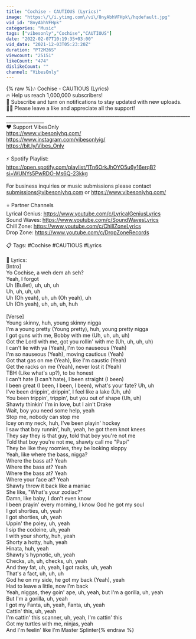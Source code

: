 ```yaml
---
title: "Cochise - CAUTIOUS (Lyrics)"
image: "https:\/\/i.ytimg.com\/vi\/8nyAbhVFHpk\/hqdefault.jpg"
vid_id: "8nyAbhVFHpk"
categories: "Music"
tags: ["vibesonly","Cochise","CAUTIOUS"]
date: "2022-02-07T10:19:35+03:00"
vid_date: "2021-12-03T05:23:20Z"
duration: "PT2M26S"
viewcount: "25151"
likeCount: "474"
dislikeCount: ""
channel: "VibesOnly"
---
```

{% raw %}🎶 Cochise - CAUTIOUS (Lyrics)<br />🔥 Help us reach 1,000,000 subscribers!<br />🔔 Subscribe and turn on notifications to stay updated with new uploads.<br />👍🏽 Please leave a like and appreciate all the support!<br />______________________________________________________________________________________________<br />❤️ Support VibesOnly<br /><a rel="nofollow" target="blank" href="https://www.vibesonlyhq.com/">https://www.vibesonlyhq.com/</a><br /><a rel="nofollow" target="blank" href="https://www.instagram.com/vibesonlyig/">https://www.instagram.com/vibesonlyig/</a><br /><a rel="nofollow" target="blank" href="https://bit.ly/Vibes_Only">https://bit.ly/Vibes_Only</a><br /><br />⚡ Spotify Playlist:<br /><a rel="nofollow" target="blank" href="https://open.spotify.com/playlist/1Tn6OrkJhOYO5u6y16erqB?si=WUNYs5PwRDO-Ms6Q-23kkg">https://open.spotify.com/playlist/1Tn6OrkJhOYO5u6y16erqB?si=WUNYs5PwRDO-Ms6Q-23kkg</a><br /><br />For business inquiries or music submissions please contact submissions@vibesonlyhq.com or <a rel="nofollow" target="blank" href="https://www.vibesonlyhq.com/">https://www.vibesonlyhq.com/</a><br /><br />⭐️ Partner Channels<br />Lyrical Genius: <a rel="nofollow" target="blank" href="https://www.youtube.com/c/LyricalGeniusLyrics">https://www.youtube.com/c/LyricalGeniusLyrics</a><br />Sound Waves: <a rel="nofollow" target="blank" href="https://www.youtube.com/c/SoundWavesLyrics">https://www.youtube.com/c/SoundWavesLyrics</a><br />Chill Zone: <a rel="nofollow" target="blank" href="https://www.youtube.com/c/ChillZoneLyrics">https://www.youtube.com/c/ChillZoneLyrics</a><br />Drop Zone: <a rel="nofollow" target="blank" href="https://www.youtube.com/c/DropZoneRecords">https://www.youtube.com/c/DropZoneRecords</a><br /><br />📋 Tags: #Cochise #CAUTIOUS #Lyrics<br /><br />🎤 Lyrics:<br />[Intro]<br />Yo Cochise, a weh dem ah seh?<br />Yeah, I forgot<br />Uh (Bullet), uh, uh, uh<br />Uh, uh, uh, uh<br />Uh (Oh yeah), uh, uh (Oh yeah), uh<br />Uh (Oh yeah), uh, uh, uh, huh<br /><br />[Verse]<br />Young skinny, huh, young skinny nigga<br />I'm a young pretty (Young pretty), huh, young pretty nigga<br />I got guns with me, Bobby with me (Uh, uh, uh, uh)<br />Got the Lord with me, got you rollin' with me (Uh, uh, uh, uh)<br />I can't lie with ya (Yeah), I'm too nauseous (Yeah)<br />I'm so nauseous (Yeah), moving cautious (Yeah)<br />Got that gas on me (Yeah), like I'm caustic (Yeah)<br />Get the racks on me (Yeah), never lost it (Yeah)<br />TBH (Like what's up?), to be honest<br />I can't hate (I can't hate), I been straight (I been)<br />I been great (I been, I been, I been), what's your fate? Uh, uh<br />I'vе been drippin', drippin', I feel like a lake (Uh, uh)<br />You been trippin', trippin', but you out of shape (Uh, uh)<br />Shawty thinkin' I'm in lovе, but I ain't Drake<br />Wait, boy you need some help, yeah<br />Stop me, nobody can stop me<br />Icey on my neck, huh, I've been playin' hockey<br />I saw that boy runnin', huh, yeah, he got them knot knees<br />They say they is that guy, told that boy you're not me<br />Told that boy you're not me, shawty call me &quot;Papi&quot;<br />They be like they roomies, they be looking sloppy<br />Yeah, like where the bass, nigga?<br />Where the bass at? Yeah<br />Where the bass at? Yeah<br />Where the bass at? Yeah<br />Where your face at? Yeah<br />Shawty throw it back like a maniac<br />She like, &quot;What's your zodiac?&quot;<br />Damn, like baby, I don't even know<br />I been prayin' every morning, I know God he got my soul<br />I got shorties, uh, yeah<br />I got shorties, uh, yeah<br />Uppin' the poley, uh, yeah<br />I sip the codeine, uh, yeah<br />I with your shorty, huh, yeah<br />Shorty a hotty, huh, yeah<br />Hinata, huh, yeah<br />Shawty's hypnotic, uh, yeah<br />Checks, uh, uh, checks, uh, yeah<br />And they fat, uh, yeah, I got racks, uh, yeah<br />That's a fact, uh, uh, uh<br />God he on my side, he got my back (Yeah), yeah<br />Had to leave a little, now I'm back<br />Yeah, niggas, they goin' ape, uh, yeah, but I'm a gorilla, uh, yeah<br />But I'm a gorilla, uh, yeah<br />I got my Fanta, uh, yeah, Fanta, uh, yeah<br />Cattin' this, uh, yeah<br />I'm cattin' this scanner, uh, yeah, I'm cattin' this<br />Got my turtles with me, ninjas, yeah<br />And I'm feelin' like I'm Master Splinter{% endraw %}
